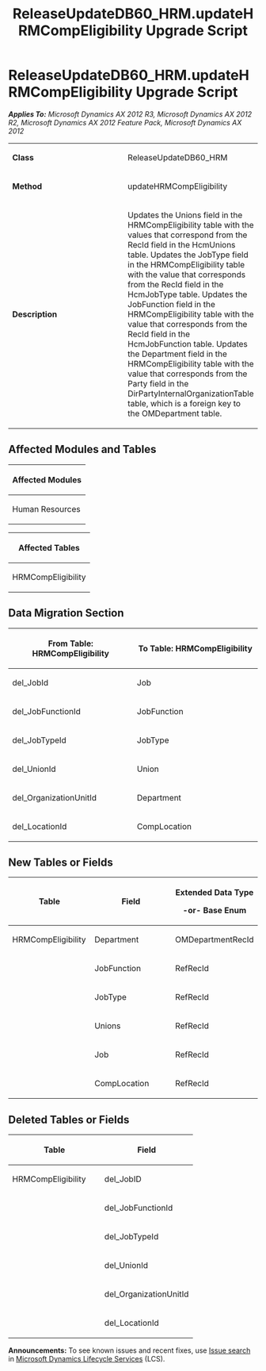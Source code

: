 ﻿---
title: ReleaseUpdateDB60_HRM.updateHRMCompEligibility Upgrade Script
TOCTitle: ReleaseUpdateDB60_HRM.updateHRMCompEligibility Upgrade Script
ms:assetid: 5b7c0aa8-eb49-048e-9460-60656dcd50fa
ms:mtpsurl: https://msdn.microsoft.com/en-us/library/JJ736309(v=AX.60)
ms:contentKeyID: 49708484
ms.date: 05/18/2015
mtps_version: v=AX.60
---

# ReleaseUpdateDB60\_HRM.updateHRMCompEligibility Upgrade Script 


_**Applies To:** Microsoft Dynamics AX 2012 R3, Microsoft Dynamics AX 2012 R2, Microsoft Dynamics AX 2012 Feature Pack, Microsoft Dynamics AX 2012_

<table>
<colgroup>
<col style="width: 50%" />
<col style="width: 50%" />
</colgroup>
<tbody>
<tr class="odd">
<td><p><strong>Class</strong></p></td>
<td><p>ReleaseUpdateDB60_HRM</p></td>
</tr>
<tr class="even">
<td><p><strong>Method</strong></p></td>
<td><p>updateHRMCompEligibility</p></td>
</tr>
<tr class="odd">
<td><p><strong>Description</strong></p></td>
<td><p>Updates the Unions field in the HRMCompEligibility table with the values that correspond from the RecId field in the HcmUnions table. Updates the JobType field in the HRMCompEligibility table with the value that corresponds from the RecId field in the HcmJobType table. Updates the JobFunction field in the HRMCompEligibility table with the value that corresponds from the RecId field in the HcmJobFunction table. Updates the Department field in the HRMCompEligibility table with the value that corresponds from the Party field in the DirPartyInternalOrganizationTable table, which is a foreign key to the OMDepartment table.</p></td>
</tr>
</tbody>
</table>


## Affected Modules and Tables

<table>
<colgroup>
<col style="width: 100%" />
</colgroup>
<thead>
<tr class="header">
<th><p>Affected Modules</p></th>
</tr>
</thead>
<tbody>
<tr class="odd">
<td><p>Human Resources</p></td>
</tr>
</tbody>
</table>


<table>
<colgroup>
<col style="width: 100%" />
</colgroup>
<thead>
<tr class="header">
<th><p>Affected Tables</p></th>
</tr>
</thead>
<tbody>
<tr class="odd">
<td><p>HRMCompEligibility</p></td>
</tr>
</tbody>
</table>


## Data Migration Section

<table>
<colgroup>
<col style="width: 50%" />
<col style="width: 50%" />
</colgroup>
<thead>
<tr class="header">
<th><p>From Table: HRMCompEligibility</p></th>
<th><p>To Table: HRMCompEligibility</p></th>
</tr>
</thead>
<tbody>
<tr class="odd">
<td><p>del_JobId</p></td>
<td><p>Job</p></td>
</tr>
<tr class="even">
<td><p>del_JobFunctionId</p></td>
<td><p>JobFunction</p></td>
</tr>
<tr class="odd">
<td><p>del_JobTypeId</p></td>
<td><p>JobType</p></td>
</tr>
<tr class="even">
<td><p>del_UnionId</p></td>
<td><p>Union</p></td>
</tr>
<tr class="odd">
<td><p>del_OrganizationUnitId</p></td>
<td><p>Department</p></td>
</tr>
<tr class="even">
<td><p>del_LocationId</p></td>
<td><p>CompLocation</p></td>
</tr>
</tbody>
</table>


## New Tables or Fields

<table>
<colgroup>
<col style="width: 33%" />
<col style="width: 33%" />
<col style="width: 33%" />
</colgroup>
<thead>
<tr class="header">
<th><p>Table</p></th>
<th><p>Field</p></th>
<th><p>Extended Data Type</p>
<p>-or- Base Enum</p></th>
</tr>
</thead>
<tbody>
<tr class="odd">
<td><p>HRMCompEligibility</p></td>
<td><p>Department</p></td>
<td><p>OMDepartmentRecId</p></td>
</tr>
<tr class="even">
<td><p></p></td>
<td><p>JobFunction</p></td>
<td><p>RefRecId</p></td>
</tr>
<tr class="odd">
<td><p></p></td>
<td><p>JobType</p></td>
<td><p>RefRecId</p></td>
</tr>
<tr class="even">
<td><p></p></td>
<td><p>Unions</p></td>
<td><p>RefRecId</p></td>
</tr>
<tr class="odd">
<td><p></p></td>
<td><p>Job</p></td>
<td><p>RefRecId</p></td>
</tr>
<tr class="even">
<td><p></p></td>
<td><p>CompLocation</p></td>
<td><p>RefRecId</p></td>
</tr>
</tbody>
</table>


## Deleted Tables or Fields

<table>
<colgroup>
<col style="width: 50%" />
<col style="width: 50%" />
</colgroup>
<thead>
<tr class="header">
<th><p>Table</p></th>
<th><p>Field</p></th>
</tr>
</thead>
<tbody>
<tr class="odd">
<td><p>HRMCompEligibility</p></td>
<td><p>del_JobID</p></td>
</tr>
<tr class="even">
<td><p></p></td>
<td><p>del_JobFunctionId</p></td>
</tr>
<tr class="odd">
<td><p></p></td>
<td><p>del_JobTypeId</p></td>
</tr>
<tr class="even">
<td><p></p></td>
<td><p>del_UnionId</p></td>
</tr>
<tr class="odd">
<td><p></p></td>
<td><p>del_OrganizationUnitId</p></td>
</tr>
<tr class="even">
<td><p></p></td>
<td><p>del_LocationId</p></td>
</tr>
</tbody>
</table>

  
**Announcements:** To see known issues and recent fixes, use [Issue search](http://go.microsoft.com/fwlink/?linkid=389258) in [Microsoft Dynamics Lifecycle Services](http://go.microsoft.com/fwlink/?linkid=306505) (LCS).

